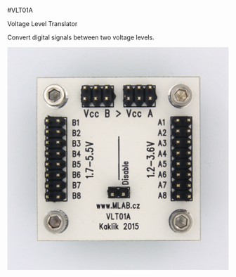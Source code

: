 <!--- PrjInfo ---> <!--- Please remove this line after manually editing --->
<!--- 00a56be08b96043df9e37d6aff7b6990 --->
<!--- Created:20170111-16:38: ---> 
<!--- Author:Mlab: ---> 
<!--- AuthorEmail:mlab@mlab.cz: ---> 
<!--- Tags:imported: ---> 
<!--- Ust:http://www.ust.cz/shop/product_info.php?products_id=241: ---> 
<!--- Name:VLT01A: --->
#VLT01A 
<!--- LongName --->
Voltage Level Translator
<!--- ELongName ---> 

<!--- Lead --->
Convert digital signals between two voltage levels.
<!--- ELead ---> 

![LeadImg](DOC/SRC/img/VLT01A_Top_Big.jpg) 


​
​
<!--- Description --->
<!--- EDescription --->
<!--- Content --->
<!--- EContent --->
            